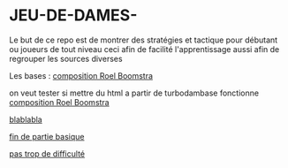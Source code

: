 # JEU-DE-DAMES-


Le but de ce repo est de montrer des stratégies et tactique pour débutant ou joueurs de tout niveau ceci afin de facilité l'apprentissage aussi afin de regrouper les sources diverses




Les bases : <a href="machtelinck/JEU-DE-DAMES/bases/bases.md"> composition Roel Boomstra</a>



on veut tester si mettre du html a partir de turbodambase fonctionne 
<a href="another.html"> composition Roel Boomstra</a>




<a href="test_lidraught.html"> blablabla</a>



<a href="premier_chap_endg.html"> fin de partie basique</a>

<a href="CORDIER_GUINARD.htm"> pas trop de difficulté </a>





